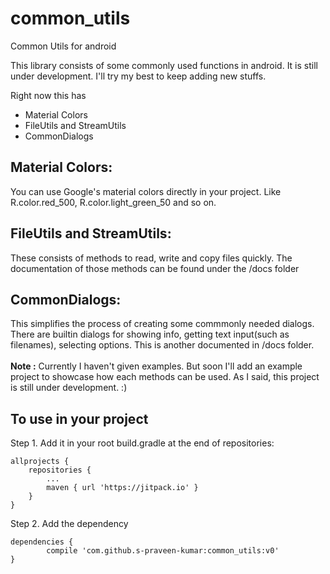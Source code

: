 # common_utils
Common Utils for android

This library consists of some commonly used functions in android. It is still under development. I'll try my best to keep adding new stuffs.

Right now this has
* Material Colors
* FileUtils and StreamUtils
* CommonDialogs

<h2>Material Colors:</h2>
  You can use Google's material colors directly in your project.
  Like R.color.red_500, R.color.light_green_50 and so on.
  <br/>
<h2>FileUtils and StreamUtils:</h2>
  These consists of methods to read, write and copy files quickly.
  The documentation of those methods can be found under the /docs folder
  <br/>
<h2>CommonDialogs:</h2>
  This simplifies the process of creating some commmonly needed dialogs.
  There are builtin dialogs for showing info, getting text input(such as filenames), selecting options.
  This is another documented in /docs folder.
  <br/>
<br/>
<b>Note :</b>
  Currently I haven't given examples. But soon I'll add an example project to showcase how each methods can be used.
  As I said, this project is still under development. :)
  
  <h2>To use in your project</h2>

Step 1. Add it in your root build.gradle at the end of repositories:

	allprojects {
		repositories {
			...
			maven { url 'https://jitpack.io' }
		}
	}
  
Step 2. Add the dependency

	dependencies {
	        compile 'com.github.s-praveen-kumar:common_utils:v0'
	}
